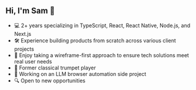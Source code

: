 ## Hi, I'm Sam 👋

- 💻 2+ years specializing in TypeScript, React, React Native, Node.js, and Next.js
- 🛠️ Experience building products from scratch across various client projects
- 🎨 Enjoy taking a wireframe-first approach to ensure tech solutions meet real user needs
- 🎺 Former classical trumpet player
- 🤖 Working on an LLM browser automation side project
- 🔍 Open to new opportunities
